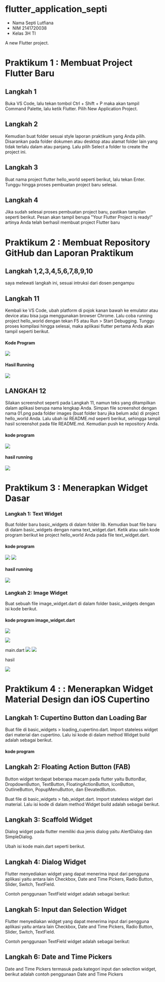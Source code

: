 # flutter_application_septi
* Nama Septi Lutfiana
* NIM 2141720038
* Kelas 3H TI


A new Flutter project.

# Praktikum 1 : Membuat Project Flutter Baru
## Langkah 1
Buka VS Code, lalu tekan tombol Ctrl + Shift + P maka akan tampil Command Palette, lalu ketik Flutter. Pilih New Application Project.
## Langkah 2
Kemudian buat folder sesuai style laporan praktikum yang Anda pilih. Disarankan pada folder dokumen atau desktop atau alamat folder lain yang tidak terlalu dalam atau panjang. Lalu pilih Select a folder to create the project ini.
## Langkah 3
Buat nama project flutter hello_world seperti berikut, lalu tekan Enter. Tunggu hingga proses pembuatan project baru selesai.

## Langkah 4
Jika sudah selesai proses pembuatan project baru, pastikan tampilan seperti berikut. Pesan akan tampil berupa "Your Flutter Project is ready!" artinya Anda telah berhasil membuat project Flutter baru

# Praktikum 2 : Membuat Repository GitHub dan Laporan Praktikum

## Langkah 1,2,3,4,5,6,7,8,9,10
saya melewati langkah ini, sesuai intruksi dari dosen pengampu

## Langkah 11
Kembali ke VS Code, ubah platform di pojok kanan bawah ke emulator atau device atau bisa juga menggunakan browser Chrome. Lalu coba running project hello_world dengan tekan F5 atau Run > Start Debugging. Tunggu proses kompilasi hingga selesai, maka aplikasi flutter pertama Anda akan tampil seperti berikut.

#### Kode Program
![](images/Praktikum2_Langkah11.png)

#### Hasil Running

![](images/Langkah11.jpeg)

## LANGKAH 12
Silakan screenshot seperti pada Langkah 11, namun teks yang ditampilkan dalam aplikasi berupa nama lengkap Anda. Simpan file screenshot dengan nama 01.png pada folder images (buat folder baru jika belum ada) di project hello_world Anda. Lalu ubah isi README.md seperti berikut, sehingga tampil hasil screenshot pada file README.md. Kemudian push ke repository Anda.

#### kode program
![](images/Praktikum3_Langkah1.JPG)
#### hasil running
![](images/Langkah12.jpeg)


# Praktikum 3 : Menerapkan Widget Dasar
### Langkah 1: Text Widget
Buat folder baru basic_widgets di dalam folder lib. Kemudian buat file baru di dalam basic_widgets dengan nama text_widget.dart. Ketik atau salin kode program berikut ke project hello_world Anda pada file text_widget.dart.

#### kode program
![](images/Praktikum3_Langkah1.JPG)
![](images/Praktikum3_KodeProgram.JPG)
#### hasil running
![](images/Langkah12.jpeg)

### Langkah 2: Image Widget
Buat sebuah file image_widget.dart di dalam folder basic_widgets dengan isi kode berikut.

#### kode program image_widget.dart
![](images/Praktiku3_langkah2.JPG)

![](images/Praktikum3_Langkah2-1.JPG)

main.dart
![](images/import_image.JPG)
![](images/Praktikum3_langkah2-2.JPG)

hasil

![](images/Praktikum3_Langkah2.jpeg)
# Praktikum 4 : : Menerapkan Widget Material Design dan iOS Cupertino
## Langkah 1: Cupertino Button dan Loading Bar
Buat file di basic_widgets > loading_cupertino.dart. Import stateless widget dari material dan cupertino. Lalu isi kode di dalam method Widget build adalah sebagai berikut.

#### kode program
## Langkah 2: Floating Action Button (FAB)

Button widget terdapat beberapa macam pada flutter yaitu ButtonBar, DropdownButton, TextButton, FloatingActionButton, IconButton, OutlineButton, PopupMenuButton, dan ElevatedButton.

Buat file di basic_widgets > fab_widget.dart. Import stateless widget dari material. Lalu isi kode di dalam method Widget build adalah sebagai berikut.

## Langkah 3: Scaffold Widget
Dialog widget pada flutter memiliki dua jenis dialog yaitu AlertDialog dan SimpleDialog.

Ubah isi kode main.dart seperti berikut.

## Langkah 4: Dialog Widget

Flutter menyediakan widget yang dapat menerima input dari pengguna aplikasi yaitu antara lain Checkbox, Date and Time Pickers, Radio Button, Slider, Switch, TextField.

Contoh penggunaan TextField widget adalah sebagai berikut:

## Langkah 5: Input dan Selection Widget

Flutter menyediakan widget yang dapat menerima input dari pengguna aplikasi yaitu antara lain Checkbox, Date and Time Pickers, Radio Button, Slider, Switch, TextField.

Contoh penggunaan TextField widget adalah sebagai berikut:

## Langkah 6: Date and Time Pickers
Date and Time Pickers termasuk pada kategori input dan selection widget, berikut adalah contoh penggunaan Date and Time Pickers


